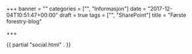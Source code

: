 +++
banner = ""
categories = ["", "Informasjon"]
date = "2017-12-04T10:51:47+00:00"
draft = true
tags = ["", "SharePoint"]
title = "Første forestry-blog"

+++

{{ partial "social.html" . }}